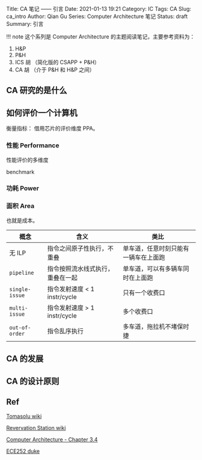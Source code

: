 Title: CA 笔记 —— 引言
Date: 2021-01-13 19:21
Category: IC
Tags: CA
Slug: ca_intro
Author: Qian Gu
Series: Computer Architecture 笔记
Status: draft
Summary: 引言

!!! note
   这个系列是 Computer Architecture 的主题阅读笔记，主要参考资料为：
   1. H&P
   2. P&H
   3. ICS 胡 （简化版的 CSAPP + P&H）
   4. CA 胡 （介于 P&H 和 H&P 之间）

## CA 研究的是什么

## 如何评价一个计算机

衡量指标： 借用芯片的评价维度 PPA。

### 性能 Performance

性能评价的多维度

benchmark

### 功耗 Power

### 面积 Area

也就是成本。

| 概念 | 含义 | 类比 |
| ---- | ---- | ---- |
| 无 ILP          | 指令之间原子性执行，不重叠      | 单车道，任意时刻只能有一辆车在上面跑 |
| `pipeline`      | 指令按照流水线式执行，重叠在一起 | 单车道，可以有多辆车同时在上面跑    |
| `single-issue`  | 指令发射速度 < 1 instr/cycle  | 只有一个收费口                   |
| `multi-issue`   | 指令发射速度 > 1 instr/cycle  | 多个收费口                      |
| `out-of-order`  | 指令乱序执行                  | 多车道，拖拉机不堵保时捷          |

## CA 的发展

## CA 的设计原则

## Ref

[Tomasolu wiki](https://en.wikipedia.org/wiki/Tomasolu_algorithm)

[Revervation Station wiki](https://en.wikipedia.org/wiki/Reservation_station)

[Computer Architecture - Chapter 3.4](https://book.douban.com/subject/6795919/)

[ECE252 duke]()